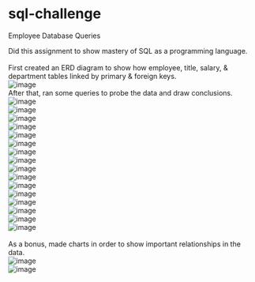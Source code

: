 # sql-challenge
Employee Database Queries

Did this assignment to show mastery of SQL as a programming language.<br />
<br />
First created an ERD diagram to show how employee, title, salary, & department tables linked by primary & foreign keys.<br />
![image](https://github.com/KotR9001/sql-challenge/assets/57807780/95f8b7a2-bc1f-4af0-bbcf-8f734e7e4a57)
<br />
After that, ran some queries to probe the data and draw conclusions.<br />
![image](https://github.com/KotR9001/sql-challenge/assets/57807780/8f63f6d6-3f6b-4fc6-8f79-7a083dbd582b)<br />
![image](https://github.com/KotR9001/sql-challenge/assets/57807780/8ecb732b-a03e-4f9e-a8c7-b82c538b6dee)<br />
![image](https://github.com/KotR9001/sql-challenge/assets/57807780/8101f9e2-3465-49b6-8e55-25faf21526fc)<br />
![image](https://github.com/KotR9001/sql-challenge/assets/57807780/bb086dfd-995d-4764-a0ca-564795042bf9)<br />
![image](https://github.com/KotR9001/sql-challenge/assets/57807780/39c3c74d-9ccd-4150-a678-e2295b50fa2e)<br />
![image](https://github.com/KotR9001/sql-challenge/assets/57807780/4a3b9fc6-e609-4067-b388-12a92cc99413)<br />
![image](https://github.com/KotR9001/sql-challenge/assets/57807780/04fb96a2-632a-4f04-8faf-8baae4b2468b)<br />
![image](https://github.com/KotR9001/sql-challenge/assets/57807780/8732c064-0300-4506-9c32-87ab7a9fc277)<br />
![image](https://github.com/KotR9001/sql-challenge/assets/57807780/8c469806-5d9d-42f7-86f6-bfa44760d3eb)<br />
![image](https://github.com/KotR9001/sql-challenge/assets/57807780/6a4ac6d1-5a4d-4298-821e-d4260b0c659d)<br />
![image](https://github.com/KotR9001/sql-challenge/assets/57807780/9874f839-a7f4-4e7d-a0d7-d5f382e8fb56)<br />
![image](https://github.com/KotR9001/sql-challenge/assets/57807780/8526a621-ab2f-4edf-ae7c-67a95575ef5a)<br />
![image](https://github.com/KotR9001/sql-challenge/assets/57807780/81160c94-d298-4b4f-bc0d-c80a94be1623)<br />
![image](https://github.com/KotR9001/sql-challenge/assets/57807780/f2913dba-d6c5-4803-9d30-dab85385c041)<br />
![image](https://github.com/KotR9001/sql-challenge/assets/57807780/7ad5aecc-7f1c-4fff-a2cc-5c49098ee1cd)<br />
![image](https://github.com/KotR9001/sql-challenge/assets/57807780/a71bee82-7be4-4fea-9b47-e20a5cf72840)<br />
<br />
As a bonus, made charts in order to show important relationships in the data.<br />
![image](https://github.com/KotR9001/sql-challenge/assets/57807780/03e941e4-c647-4fdd-8dac-e1440a40c13f)<br />
![image](https://github.com/KotR9001/sql-challenge/assets/57807780/e877fefa-0dee-4060-9c99-8dcb1d29fdac)<br />
